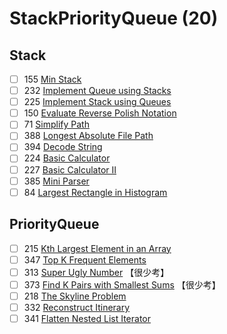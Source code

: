 # StackPriorityQueue (20)

## Stack
- [ ] 155 [Min Stack](https://leetcode.com/problems/min-stack/description/)
- [ ] 232 [Implement Queue using Stacks](https://leetcode.com/problems/implement-queue-using-stacks/description/)
- [ ] 225 [Implement Stack using Queues](https://leetcode.com/problems/implement-stack-using-queues/description/)
- [ ] 150 [Evaluate Reverse Polish Notation](https://leetcode.com/problems/evaluate-reverse-polish-notation/description/)
- [ ] 71 [Simplify Path](https://leetcode.com/problems/simplify-path/description/)
- [ ] 388 [Longest Absolute File Path](https://leetcode.com/problems/longest-absolute-file-path/description/)
- [ ] 394 [Decode String](https://leetcode.com/problems/decode-string/)
- [ ] 224 [Basic Calculator](https://leetcode.com/problems/basic-calculator/description/)
- [ ] 227 [Basic Calculator II](https://leetcode.com/problems/basic-calculator-ii/description/)
- [ ] 385 [Mini Parser](https://leetcode.com/problems/mini-parser/description/)
- [ ] 84 [Largest Rectangle in Histogram](https://leetcode.com/problems/largest-rectangle-in-histogram/description/)

## PriorityQueue
- [ ] 215 [Kth Largest Element in an Array](https://leetcode.com/problems/kth-largest-element-in-an-array/description/)
- [ ] 347 [Top K Frequent Elements](https://leetcode.com/problems/top-k-frequent-elements/description/)
- [ ] 313 [Super Ugly Number](https://leetcode.com/problems/super-ugly-number/description/)	【很少考】
- [ ] 373 [Find K Pairs with Smallest Sums](https://leetcode.com/problems/find-k-pairs-with-smallest-sums/description/)	【很少考】
- [ ] 218 [The Skyline Problem](https://leetcode.com/problems/the-skyline-problem/description/)
- [ ] 332 [Reconstruct Itinerary](https://leetcode.com/problems/reconstruct-itinerary/description/)
- [ ] 341 [Flatten Nested List Iterator](https://leetcode.com/problems/flatten-nested-list-iterator/)
